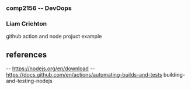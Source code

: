 ### comp2156 -- DevOops
### Liam Crichton
github action and node projuct example

## references

-- https://nodejs.org/en/download
-- https://docs.github.com/en/actions/automating-builds-and-tests building-and-testing-nodejs